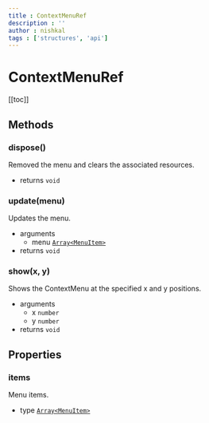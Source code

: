 ```yaml
---
title : ContextMenuRef
description : ''
author : nishkal
tags : ['structures', 'api']
---
```


# ContextMenuRef

[[toc]]

## Methods

### dispose()
Removed the menu and clears the associated resources.
* returns `void`

### update(menu)
Updates the menu.
* arguments
  * menu [`Array<MenuItem>`](/structures/menu-item.md)
* returns `void`

### show(x, y)
Shows the ContextMenu at the specified x and y positions.
* arguments 
  * x `number`
  * y `number`
* returns `void` 

## Properties

### items
Menu items.
* type [`Array<MenuItem>`](/structures/menu-item.md)

